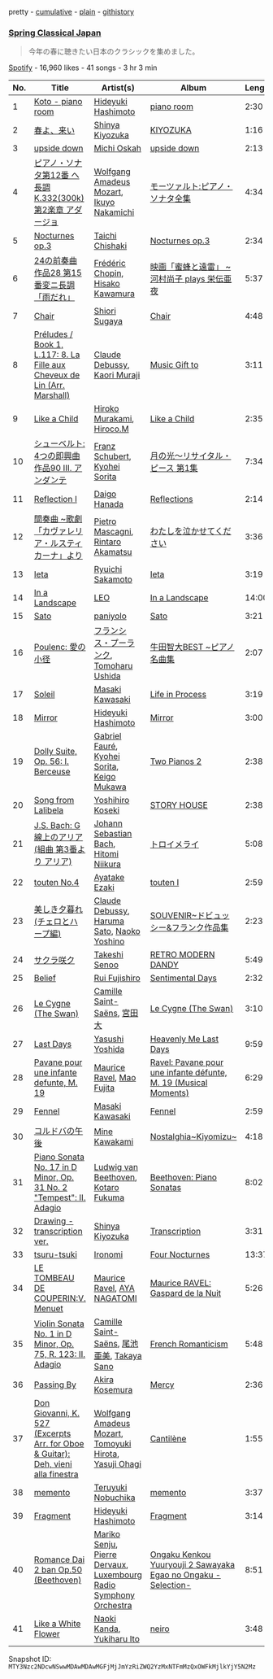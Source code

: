 pretty - [cumulative](/playlists/cumulative/37i9dQZF1DXcUv9n7At27D.md) - [plain](/playlists/plain/37i9dQZF1DXcUv9n7At27D) - [githistory](https://github.githistory.xyz/mackorone/spotify-playlist-archive/blob/main/playlists/plain/37i9dQZF1DXcUv9n7At27D)

### [Spring Classical Japan](https://open.spotify.com/playlist/37i9dQZF1DXcUv9n7At27D)

> 今年の春に聴きたい日本のクラシックを集めました。

[Spotify](https://open.spotify.com/user/spotify) - 16,960 likes - 41 songs - 3 hr 3 min

| No. | Title | Artist(s) | Album | Length |
|---|---|---|---|---|
| 1 | [Koto \- piano room](https://open.spotify.com/track/48Jivh6jAj87eK6lj3FtUo) | [Hideyuki Hashimoto](https://open.spotify.com/artist/3NMfMCA11Xo7RUc91o64Og) | [piano room](https://open.spotify.com/album/065gbiFR9Km7J1hQATfXtG) | 2:30 |
| 2 | [春よ、来い](https://open.spotify.com/track/6Omwpwl7DMVCgvyzdZJoYX) | [Shinya Kiyozuka](https://open.spotify.com/artist/2acDvNu4hqCoCPlUdehoj2) | [KIYOZUKA](https://open.spotify.com/album/6YsvJRT1Bhs3mOZuy6PqDQ) | 1:16 |
| 3 | [upside down](https://open.spotify.com/track/6zQ0c4YaJefSGSKeF9iESF) | [Michi Oskah](https://open.spotify.com/artist/1UYXB0UUV3eR6KPVq0NZ5j) | [upside down](https://open.spotify.com/album/6EKbr6r3Xl6LbXMla63wgr) | 2:13 |
| 4 | [ピアノ・ソナタ第12番 ヘ長調 K.332\(300k\) 第2楽章 アダージョ](https://open.spotify.com/track/1NszhP8H7EpgbLcV4OtK5A) | [Wolfgang Amadeus Mozart](https://open.spotify.com/artist/4NJhFmfw43RLBLjQvxDuRS), [Ikuyo Nakamichi](https://open.spotify.com/artist/1Ie9ADna4vfkFA5lBfjGyd) | [モーツァルト:ピアノ・ソナタ全集](https://open.spotify.com/album/4r9qv03kgEh1KT0FEBDhyL) | 4:34 |
| 5 | [Nocturnes op.3](https://open.spotify.com/track/2n4tgkKIrN1DPOUamOFnrO) | [Taichi Chishaki](https://open.spotify.com/artist/1JNnDWgUDZJvOO6wAqfIUJ) | [Nocturnes op.3](https://open.spotify.com/album/6blHb8WgNhwNNPJURD6ZMT) | 2:34 |
| 6 | [24の前奏曲 作品28 第15番変ニ長調「雨だれ」](https://open.spotify.com/track/4SYtaQjXT3Wyw2mIBU6FF6) | [Frédéric Chopin](https://open.spotify.com/artist/7y97mc3bZRFXzT2szRM4L4), [Hisako Kawamura](https://open.spotify.com/artist/49AcsFEdqWxwuQnTKA2pbq) | [映画「蜜蜂と遠雷」 \~ 河村尚子 plays 栄伝亜夜](https://open.spotify.com/album/6vlTbjLLiXsgdyShPe1IFb) | 5:37 |
| 7 | [Chair](https://open.spotify.com/track/3lJdgFLbcFKLYWWBMCGjES) | [Shiori Sugaya](https://open.spotify.com/artist/2j9Dpexujg1dkE2q25iPPq) | [Chair](https://open.spotify.com/album/3vbaSNyRCbwEi2kP6PxZo9) | 4:48 |
| 8 | [Préludes / Book 1, L.117: 8\. La Fille aux Cheveux de Lin \(Arr\. Marshall\)](https://open.spotify.com/track/65IMlsHgCj36oLhdi9ugpv) | [Claude Debussy](https://open.spotify.com/artist/1Uff91EOsvd99rtAupatMP), [Kaori Muraji](https://open.spotify.com/artist/1NBiTq7dgcI4yWrz5evt9P) | [Music Gift to](https://open.spotify.com/album/6Kad3lsqZ5Sp9hdNfj5kGj) | 3:11 |
| 9 | [Like a Child](https://open.spotify.com/track/2J9UTgDdul3kMGZgnsUZIp) | [Hiroko Murakami](https://open.spotify.com/artist/2FPMZBH13ARkDrd37sIp13), [Hiroco.M](https://open.spotify.com/artist/723sN2rn2hMtdiMbzAZ3Of) | [Like a Child](https://open.spotify.com/album/4RF4Nz20dvgZUk2iSXbddV) | 2:35 |
| 10 | [シューベルト: 4つの即興曲 作品90 III\. アンダンテ](https://open.spotify.com/track/1gITSLM8POPjRsfowHIsre) | [Franz Schubert](https://open.spotify.com/artist/2p0UyoPfYfI76PCStuXfOP), [Kyohei Sorita](https://open.spotify.com/artist/4m095PrHobn6OZq4SceZbc) | [月の光〜リサイタル・ピース 第1集](https://open.spotify.com/album/32tKcDqIpeSc3EToFsZK4P) | 7:34 |
| 11 | [Reflection I](https://open.spotify.com/track/7vlHH3BTCIWRLQCeMEMrai) | [Daigo Hanada](https://open.spotify.com/artist/7kxdoQTibsQW5pOim1p2i3) | [Reflections](https://open.spotify.com/album/5iRo9c8eR9NQdCG0HbR8pQ) | 2:14 |
| 12 | [間奏曲 \~歌劇「カヴァレリア・ルスティカーナ」より](https://open.spotify.com/track/2T1sSlz5AUu1V8ZL0RSWmn) | [Pietro Mascagni](https://open.spotify.com/artist/3Z5fRknMBBNfCw6pkgR9S8), [Rintaro Akamatsu](https://open.spotify.com/artist/4PXjZj2FxsYEeJdX9ir8Il) | [わたしを泣かせてください](https://open.spotify.com/album/0VnaLZbJyvsnUwtXinNuiE) | 3:36 |
| 13 | [Ieta](https://open.spotify.com/track/7zgizTrRXUNJ67FRxKElml) | [Ryuichi Sakamoto](https://open.spotify.com/artist/1tcgfoMTT1szjUeaikxRjA) | [Ieta](https://open.spotify.com/album/5mbez8ICuEDgkSgmbCy899) | 3:19 |
| 14 | [In a Landscape](https://open.spotify.com/track/394t75ucK7WwTOrpQRRP7r) | [LEO](https://open.spotify.com/artist/1WxBBV8qyCtx1H0f5oP2dS) | [In a Landscape](https://open.spotify.com/album/4q0ZalAdIxVz61oN8QScNP) | 14:00 |
| 15 | [Sato](https://open.spotify.com/track/2IfTZS81VgE5V4AwufruOw) | [paniyolo](https://open.spotify.com/artist/3HXP7bQnSqzXn76CRDRDnr) | [Sato](https://open.spotify.com/album/75hCZ73c8v9jkL3gLibXyJ) | 3:21 |
| 16 | [Poulenc: 愛の小径](https://open.spotify.com/track/72nhak9DZ2egStp68ji0x7) | [フランシス・プーランク](https://open.spotify.com/artist/6STj8m2UOKPkUE3YkXEh1u), [Tomoharu Ushida](https://open.spotify.com/artist/6FQJl3uqOIuXjrpFv7QclR) | [牛田智大BEST \~ピアノ名曲集](https://open.spotify.com/album/2UojxP4ugI3Uwiv6Ki6Wnr) | 2:07 |
| 17 | [Soleil](https://open.spotify.com/track/2wiAB7RM25yzFCPXvpbpCi) | [Masaki Kawasaki](https://open.spotify.com/artist/5Erzr1UaaVg4uG9QNBlksK) | [Life in Process](https://open.spotify.com/album/01i1UYjei9cY4kFL1VjSWH) | 3:19 |
| 18 | [Mirror](https://open.spotify.com/track/4KqlBCbME4kSBDKfogDerG) | [Hideyuki Hashimoto](https://open.spotify.com/artist/3NMfMCA11Xo7RUc91o64Og) | [Mirror](https://open.spotify.com/album/3dJXtRJiMVUE4kzgAkW7xU) | 3:00 |
| 19 | [Dolly Suite, Op\. 56: I\. Berceuse](https://open.spotify.com/track/0rTWmhqlac0DNHc5xXk1SW) | [Gabriel Fauré](https://open.spotify.com/artist/2gClsBep1tt1rv1CN210SO), [Kyohei Sorita](https://open.spotify.com/artist/4m095PrHobn6OZq4SceZbc), [Keigo Mukawa](https://open.spotify.com/artist/31YgzVQJU0rrWzZGfzVVUF) | [Two Pianos 2](https://open.spotify.com/album/0QVZQD5ymGpz0klj9pzs7N) | 2:38 |
| 20 | [Song from Lalibela](https://open.spotify.com/track/0QK0rtEdphFfId0KKYSC99) | [Yoshihiro Koseki](https://open.spotify.com/artist/5q9eSLEXZjJAqPLolQgvTA) | [STORY HOUSE](https://open.spotify.com/album/3FEgVwBXnwOv11FVOBIrcC) | 2:38 |
| 21 | [J.S\. Bach: G線上のアリア\(組曲 第3番より アリア\)](https://open.spotify.com/track/0ulU4IIPUUGIZx6222zph3) | [Johann Sebastian Bach](https://open.spotify.com/artist/5aIqB5nVVvmFsvSdExz408), [Hitomi Niikura](https://open.spotify.com/artist/1JFGO7YoBFo4lzQGLXy1CR) | [トロイメライ](https://open.spotify.com/album/21LSAqiXBOIzgp490IZgrk) | 5:08 |
| 22 | [touten No.4](https://open.spotify.com/track/2iTmJTOBvoldQ980R4GlSB) | [Ayatake Ezaki](https://open.spotify.com/artist/30XTStA4lExo4PotWkoOQT) | [touten I](https://open.spotify.com/album/41LcXRuuDjV8JicIVvKUPc) | 2:59 |
| 23 | [美しき夕暮れ\(チェロとハープ編\)](https://open.spotify.com/track/6jNeHhrtL9lPcsQSNWU8so) | [Claude Debussy](https://open.spotify.com/artist/1Uff91EOsvd99rtAupatMP), [Haruma Sato](https://open.spotify.com/artist/3H65pWTCUa1pcpNVq8HNuk), [Naoko Yoshino](https://open.spotify.com/artist/1zfl6prcMarqvXpCksIK99) | [SOUVENIR\~ドビュッシー&フランク作品集](https://open.spotify.com/album/43bKpNPSG2JMQTHqeDpxmH) | 2:23 |
| 24 | [サクラ咲ク](https://open.spotify.com/track/3SQpONLkZGGXuX3fBYA2xn) | [Takeshi Senoo](https://open.spotify.com/artist/61n5YgL1SXRIre6tMYlhxq) | [RETRO MODERN DANDY](https://open.spotify.com/album/6uFdwPikkIIXX4dtC7BXuS) | 5:49 |
| 25 | [Belief](https://open.spotify.com/track/4NEQrLQUbGX5XZtJzlXkgP) | [Rui Fujishiro](https://open.spotify.com/artist/49qFssdzJQct8i3VL9C9mE) | [Sentimental Days](https://open.spotify.com/album/0b1GNpqsnogyIWlpXB2Zi1) | 2:32 |
| 26 | [Le Cygne \(The Swan\)](https://open.spotify.com/track/1Ke4gVLpNH2FB8DoyfKU1D) | [Camille Saint\-Saëns](https://open.spotify.com/artist/436sYg6CZhNefQJogaXeK0), [宮田 大](https://open.spotify.com/artist/6NlblLui5L3Nj9yLEa7Tze) | [Le Cygne \(The Swan\)](https://open.spotify.com/album/0n9PAU1YiFqWuc1u6wqUZu) | 3:10 |
| 27 | [Last Days](https://open.spotify.com/track/2wKV2ewqNf2ZjW4Nn2X5i7) | [Yasushi Yoshida](https://open.spotify.com/artist/2u5s5wxfNszaIZwWknh3eB) | [Heavenly Me Last Days](https://open.spotify.com/album/2ygBTmJ4Mvq2hXL3Ssjojm) | 9:59 |
| 28 | [Pavane pour une infante defunte, M\. 19](https://open.spotify.com/track/4R1pw35BzFFybVYw7eUIDM) | [Maurice Ravel](https://open.spotify.com/artist/17hR0sYHpx7VYTMRfFUOmY), [Mao Fujita](https://open.spotify.com/artist/1jN4Xmeo6upsAer2hRZhrl) | [Ravel: Pavane pour une infante défunte, M\. 19 \(Musical Moments\)](https://open.spotify.com/album/26ZWP985OgZiDrNE84oGar) | 6:29 |
| 29 | [Fennel](https://open.spotify.com/track/2e2wZKOWBKMEJ2runWJ4ge) | [Masaki Kawasaki](https://open.spotify.com/artist/5Erzr1UaaVg4uG9QNBlksK) | [Fennel](https://open.spotify.com/album/2lBiJ66eSBVuXIopL75qoa) | 2:59 |
| 30 | [コルドバの午後](https://open.spotify.com/track/6BRJqVR4Ss91JApYNKYtUo) | [Mine Kawakami](https://open.spotify.com/artist/27AI6gU3hQimMQ2ywqFiGb) | [Nostalghia\~Kiyomizu\~](https://open.spotify.com/album/6kmGx5WxG7VQugcjdozNVL) | 4:18 |
| 31 | [Piano Sonata No\. 17 in D Minor, Op\. 31 No\. 2 "Tempest": II\. Adagio](https://open.spotify.com/track/26p6uHgec5vDmPM8mur2Dc) | [Ludwig van Beethoven](https://open.spotify.com/artist/2wOqMjp9TyABvtHdOSOTUS), [Kotaro Fukuma](https://open.spotify.com/artist/2NXGOKB3pcM9r9W2poWyZK) | [Beethoven: Piano Sonatas](https://open.spotify.com/album/0YeC5cmca8EfE3YGfX8L1X) | 8:02 |
| 32 | [Drawing \- transcription ver.](https://open.spotify.com/track/7g2W5rKkGCv1B4FqlXTVNC) | [Shinya Kiyozuka](https://open.spotify.com/artist/2acDvNu4hqCoCPlUdehoj2) | [Transcription](https://open.spotify.com/album/0QrWidFtuVUPvxl2Mq8tqu) | 3:31 |
| 33 | [tsuru\-tsuki](https://open.spotify.com/track/1Tuq0XiJO21YcG5B9ImhGX) | [Ironomi](https://open.spotify.com/artist/62tSwHM7qLhiSDtVSf51Y5) | [Four Nocturnes](https://open.spotify.com/album/0aheGuEnQDm2C0f8tm6A3u) | 13:37 |
| 34 | [LE TOMBEAU DE COUPERIN:V\. Menuet](https://open.spotify.com/track/0vdUSUa8qNz4m9T73rr17v) | [Maurice Ravel](https://open.spotify.com/artist/17hR0sYHpx7VYTMRfFUOmY), [AYA NAGATOMI](https://open.spotify.com/artist/5yP9w1BcV6K0yW51Njt8tv) | [Maurice RAVEL: Gaspard de la Nuit](https://open.spotify.com/album/4wT32sKqzocmqsIs80Xtnu) | 5:26 |
| 35 | [Violin Sonata No\. 1 in D Minor, Op\. 75, R\. 123: II\. Adagio](https://open.spotify.com/track/76zq5F4boCeUXEhxFGPUY9) | [Camille Saint\-Saëns](https://open.spotify.com/artist/436sYg6CZhNefQJogaXeK0), [尾池亜美](https://open.spotify.com/artist/3cS5HS2INEMFnSOXCqcZrq), [Takaya Sano](https://open.spotify.com/artist/2RemI5LukbaAX28U1HQzFg) | [French Romanticism](https://open.spotify.com/album/7LlIFbfuWFbB9HliLNU6xj) | 5:48 |
| 36 | [Passing By](https://open.spotify.com/track/0wxZwCh9mGWnpCguYlOfB5) | [Akira Kosemura](https://open.spotify.com/artist/4n1lW38WKgyPEIZowQ3AND) | [Mercy](https://open.spotify.com/album/41TybAY1DjBTYWPqrAMspi) | 2:36 |
| 37 | [Don Giovanni, K\. 527 \(Excerpts Arr\. for Oboe & Guitar\): Deh, vieni alla finestra](https://open.spotify.com/track/3ZtEezNHvN4tAXp86jAXCZ) | [Wolfgang Amadeus Mozart](https://open.spotify.com/artist/4NJhFmfw43RLBLjQvxDuRS), [Tomoyuki Hirota](https://open.spotify.com/artist/5BWlDTscQAKt6yDSgZfSuc), [Yasuji Ohagi](https://open.spotify.com/artist/1VMxb6VCRfw7GNnlIGRlnN) | [Cantilène](https://open.spotify.com/album/4ZqH7IIqmsH3wOqqIbaMTe) | 1:55 |
| 38 | [memento](https://open.spotify.com/track/2XplMSBUiDrgjrjE9aJem1) | [Teruyuki Nobuchika](https://open.spotify.com/artist/2TJHKFB5XTGjMcTZ04tAkM) | [memento](https://open.spotify.com/album/5wpdUQhPZxUTGObATg9bja) | 3:37 |
| 39 | [Fragment](https://open.spotify.com/track/0SzKEFWzWvqrPmHPPilLxA) | [Hideyuki Hashimoto](https://open.spotify.com/artist/3NMfMCA11Xo7RUc91o64Og) | [Fragment](https://open.spotify.com/album/5R5yXIlGTWcSOqq1gT0Y7j) | 3:14 |
| 40 | [Romance Dai 2 ban Op.50 \(Beethoven\)](https://open.spotify.com/track/2rKOIRnpxAWTu8x59bbsTE) | [Mariko Senju](https://open.spotify.com/artist/2MkoLewykoUQinAGtZdF9W), [Pierre Dervaux](https://open.spotify.com/artist/0KvsxPaE9zVFOFWGVaQcmU), [Luxembourg Radio Symphony Orchestra](https://open.spotify.com/artist/3PiFts5w1ytZKYU8lKqqpG) | [Ongaku Kenkou Yuuryouji 2 Sawayaka Egao no Ongaku \-Selection\-](https://open.spotify.com/album/6Ml8fEaZpZhmixHQAmTvbG) | 8:51 |
| 41 | [Like a White Flower](https://open.spotify.com/track/7prVZRI0RnGDP1qYdiSmMH) | [Naoki Kanda](https://open.spotify.com/artist/6LjDW7YzX2GubNeJR9Yk5b), [Yukiharu Ito](https://open.spotify.com/artist/2eatv5mHMm8Tk8sjnqMT8t) | [neiro](https://open.spotify.com/album/6TCmGyhwZAo6A2DuLSsctc) | 3:48 |

Snapshot ID: `MTY3Nzc2NDcwNSwwMDAwMDAwMGFjMjJmYzRiZWQ2YzMxNTFmMzQxOWFkMjlkYjY5N2Mz`
